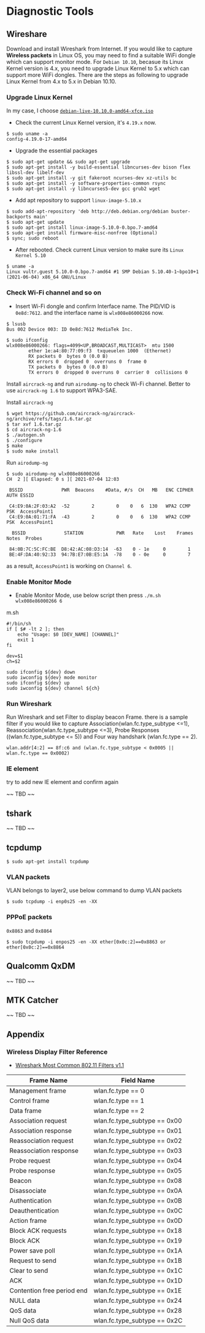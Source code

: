 
# Diagnostic Tools

## Wireshare

Download and install Wireshark from Internet. If you would like to capture __Wireless packets__ in Linux OS, you may need to find a suitable WiFi dongle which can support monitor mode. For `Debian 10.10`, becasue its Linux Kernel version is 4.x, you need to upgrade Linux Kernel to 5.x which can support more WiFi dongles. There are the steps as following to upgrade Linux Kernel from 4.x to 5.x in Debian 10.10. 

### Upgrade Linux Kernel

In my case, I choose [`debian-live-10.10.0-amd64-xfce.iso`](https://cdimage.debian.org/debian-cd/current-live/amd64/iso-hybrid/)

- Check the current Linux Kernel version, it's `4.19.x` now.
```console
$ sudo uname -a
config-4.19.0-17-amd64
```

- Upgrade the essential packages
```console
$ sudo apt-get update && sudo apt-get upgrade
$ sudo apt-get install -y build-essential libncurses-dev bison flex libssl-dev libelf-dev
$ sudo apt-get install -y git fakeroot ncurses-dev xz-utils bc
$ sudo apt-get install -y software-properties-common rsync
$ sudo apt-get install -y libncurses5-dev gcc grub2 wget
```

- Add apt repository to support `linux-image-5.10.x`
``` console
$ sudo add-apt-repository 'deb http://deb.debian.org/debian buster-backports main'
$ sudo apt-get update
$ sudo apt-get install linux-image-5.10.0-0.bpo.7-amd64
$ sudo apt-get install firmware-misc-nonfree (Optional)
$ sync; sudo reboot
```

- After rebooted. Check current Linux version to make sure its `Linux Kernel 5.10`
``` console
$ uname -a
Linux vultr.guest 5.10.0-0.bpo.7-amd64 #1 SMP Debian 5.10.40-1~bpo10+1 (2021-06-04) x86_64 GNU/Linux
```

### Check Wi-Fi channel and so on

- Insert Wi-Fi dongle and confirm Interface name. The PID/VID is `0e8d:7612`. and the interface name is `wlx008e86000266` now.
```
$ lsusb
Bus 002 Device 003: ID 0e8d:7612 MediaTek Inc.

$ sudo ifconfig
wlx008e86000266: flags=4099<UP,BROADCAST,MULTICAST>  mtu 1500
        ether 1e:a4:80:77:09:f3  txqueuelen 1000  (Ethernet)
        RX packets 0  bytes 0 (0.0 B)
        RX errors 0  dropped 0  overruns 0  frame 0
        TX packets 0  bytes 0 (0.0 B)
        TX errors 0  dropped 0 overruns 0  carrier 0  collisions 0
```

Install `aircrack-ng` and run `airodump-ng` to check Wi-Fi channel. Better to use `aircrack-ng 1.6` to support WPA3-SAE.

Install `aircrack-ng`

```
$ wget https://github.com/aircrack-ng/aircrack-ng/archive/refs/tags/1.6.tar.gz
$ tar xvf 1.6.tar.gz 
$ cd aircrack-ng-1.6
$ ./autogen.sh 
$ ./configure 
$ make
$ sudo make install
```

Run `airodump-ng` 
```
$ sudo airodump-ng wlx008e86000266
CH  2 ][ Elapsed: 0 s ][ 2021-07-04 12:03 

 BSSID              PWR  Beacons    #Data, #/s  CH   MB   ENC CIPHER  AUTH ESSID

 C4:E9:0A:2F:03:A2  -52        2        0    0   6  130   WPA2 CCMP   PSK  AccessPoint1                               
 C4:E9:0A:01:71:FA  -43        2        0    0   6  130   WPA2 CCMP   PSK  AccessPoint1                               

  BSSID              STATION            PWR   Rate    Lost    Frames  Notes  Probes

 84:0B:7C:5C:FC:BE  D8:42:AC:08:D3:14  -63    0 - 1e     0        1                                           
 BE:4F:DA:40:92:33  94:7B:E7:0B:E5:1A  -78    0 - 0e     0        7 
```

as a result, `AccessPoint1` is working on `Channel 6`.

### Enable Monitor Mode

- Enable Monitor Mode, use below script then press `./m.sh wlx008e86000266 6`

m.sh

```console
#!/bin/sh
if [ $# -lt 2 ]; then
    echo "Usage: $0 [DEV_NAME] [CHANNEL]"
    exit 1
fi

dev=$1
ch=$2

sudo ifconfig ${dev} down
sudo iwconfig ${dev} mode monitor
sudo ifconfig ${dev} up
sudo iwconfig ${dev} channel ${ch}

```

### Run Wireshark

Run Wireshark and set Filter to display beacon Frame. there is a sample filter if you would like to capture Association(wlan.fc.type_subtype <=1), Reassociation(wlan.fc.type_subtype <=3), Probe Responses ((wlan.fc.type_subtype <= 5)) and Four way handshark (wlan.fc.type == 2).

```
wlan.addr[4:2] == 8f:c6 and (wlan.fc.type_subtype < 0x0005 || wlan.fc.type == 0x0002)
```

### IE element

try to add new IE element and confirm again

~~ TBD ~~
## tshark


~~ TBD ~~

## tcpdump

```
$ sudo apt-get install tcpdump
```
### VLAN packets

VLAN belongs to layer2, use below command to dump VLAN packets

```
$ sudo tcpdump -i enp0s25 -en -XX
```

### PPPoE packets

`0x8863` and `0x8864` 

```
$ sudo tcpdump -i enpos25 -en -XX ether[0x0c:2]==0x8863 or ether[0x0c:2]==0x8864
```

## Qualcomm QxDM

~~ TBD ~~
## MTK Catcher

~~ TBD ~~

## Appendix

### Wireless Display Filter Reference

- [Wireshark Most Common 802.11 Filters v1.1
](https://semfionetworks.com/wp-content/uploads/2021/04/wireshark_802.11_filters_-_reference_sheet.pdf)

| Frame Name                 | Field Name                     |
|----------------------------|--------------------------------|
| Management frame           | wlan.fc.type == 0              |
| Control frame              | wlan.fc.type == 1              |
| Data frame                 | wlan.fc.type == 2              |
| Association request        | wlan.fc.type_subtype == 0x00   |
| Association response       | wlan.fc.type_subtype == 0x01   |
| Reassociation request      | wlan.fc.type_subtype == 0x02   |
| Reassociation response     | wlan.fc.type_subtype == 0x03   |
| Probe request              | wlan.fc.type_subtype == 0x04   |
| Probe response             | wlan.fc.type_subtype == 0x05   |
| Beacon                     | wlan.fc.type_subtype == 0x08   |
| Disassociate               | wlan.fc.type_subtype == 0x0A   |
| Authentication             | wlan.fc.type_subtype == 0x0B   |
| Deauthentication           | wlan.fc.type_subtype == 0x0C   |
| Action frame               | wlan.fc.type_subtype == 0x0D   |
| Block ACK requests         | wlan.fc.type_subtype == 0x18   |
| Block ACK                  | wlan.fc.type_subtype == 0x19   |
| Power save poll            | wlan.fc.type_subtype == 0x1A   |
| Request to send            | wlan.fc.type_subtype == 0x1B   |
| Clear to send              | wlan.fc.type_subtype == 0x1C   |
| ACK                        | wlan.fc.type_subtype == 0x1D   |
| Contention free period end | wlan.fc.type_subtype == 0x1E   |
| NULL data                  | wlan.fc.type_subtype == 0x24   |
| QoS data                   | wlan.fc.type_subtype == 0x28   |
| Null QoS data              | wlan.fc.type_subtype == 0x2C   |
